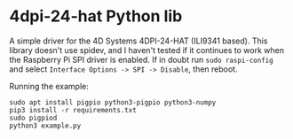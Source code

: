 # 4dpi-24-hat Python lib

A simple driver for the 4D Systems 4DPI-24-HAT (ILI9341 based).
This library doesn't use spidev, and I haven't tested if it continues to work when the Raspberry Pi SPI driver is enabled. If in doubt run `sudo raspi-config` and select `Interface Options -> SPI -> Disable`, then reboot.

Running the example:
```
sudo apt install pigpio python3-pigpio python3-numpy
pip3 install -r requirements.txt
sudo pigpiod
python3 example.py
```
